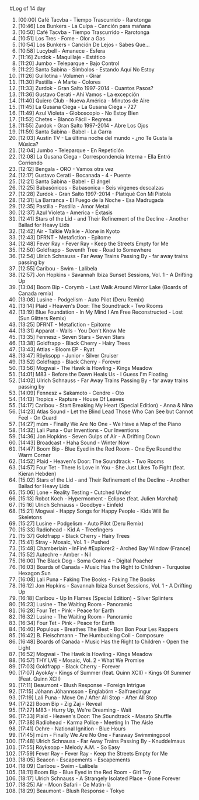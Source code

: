 #Log of 14 day

1. [00:00] Café Tacvba - Tiempo Trascurrido - Rarotonga
1. [10:46] Los Bunkers - La Culpa - Canción para mañana
1. [10:50] Café Tacvba - Tiempo Trascurrido - Rarotonga
1. [10:51] Los Tres - Fome - Olor a Gas
1. [10:54] Los Bunkers - Canción De Lejos - Sabes Que...
1. [10:58] Lucybell - Amanece - Esfera
1. [11:16] Zurdok - Maquillaje - Estático
1. [11:20] Jumbo - Teleparque - Bajo Control
1. [11:22] Santa Sabina - Símbolos - Estando Aquí No Estoy
1. [11:26] Guillotina - Volumen - Girar
1. [11:30] Pastilla - A Marte - Colores
1. [11:33] Zurdok - Gran Salto 1997-2014 - Cuantos Pasos?
1. [11:36] Gustavo Cerati - Ahí Vamos - La excepción
1. [11:40] Quiero Club - Nueva América - Minutos de Aire
1. [11:45] La Gusana Ciega - La Gusana Ciega - 727
1. [11:49] Azul Violeta - Globoscopio - No Estoy Bien
1. [11:52] Chetes - Blanco Fácil - Regresa
1. [11:55] Zurdok - Gran Salto 1997-2014 - Abre Los Ojos
1. [11:59] Santa Sabina - Babel - La Garra
1. [12:03] Austin TV - La última noche del mundo - ¿no Te Gusta la Música?
1. [12:04] Jumbo - Teleparque - En Repetición
1. [12:08] La Gusana Ciega - Correspondencia Interna - Ella Entró Corriendo
1. [12:12] Bengala - ORO - Vamos otra vez
1. [12:17] Gustavo Cerati - Bocanada - 4 - Puente
1. [12:21] Santa Sabina - Babel - El ángel
1. [12:25] Babasónicos - Babasonica - Seis vírgenes descalzas
1. [12:28] Zurdok - Gran Salto 1997-2014 - Platiqué Con Mi Pistola
1. [12:31] La Barranca - El Fuego de la Noche - Esa Madrugada
1. [12:35] Pastilla - Pastilla - Amor Metal
1. [12:37] Azul Violeta - America - Éxtasis
1. [12:41] Stars of the Lid - and Their Refinement of the Decline - Another Ballad for Heavy Lids
1. [12:42] Air - Talkie Walkie - Alone in Kyoto
1. [12:43] DFRNT - Metafiction - Epitome
1. [12:48] Fever Ray - Fever Ray - Keep the Streets Empty for Me
1. [12:50] Goldfrapp - Seventh Tree - Road to Somewhere
1. [12:54] Ulrich Schnauss - Far Away Trains Passing By - far away trains passing by
1. [12:55] Caribou - Swim - Lalibela
1. [12:57] Jon Hopkins - Savannah Ibiza Sunset Sessions, Vol. 1 - A Drifting Up
1. [13:04] Boom Bip - Corymb - Last Walk Around Mirror Lake (Boards of Canada remix)
1. [13:08] Lusine - Podgelism - Auto Pilot (Deru Remix)
1. [13:14] Plaid - Heaven's Door: The Soundtrack - Two Rooms
1. [13:19] Blue Foundation - In My Mind I Am Free Reconstructed - Lost (Sun Glitters Remix)
1. [13:25] DFRNT - Metafiction - Epitome
1. [13:31] Apparat - Walls - You Don't Know Me
1. [13:35] Fennesz - Seven Stars - Seven Stars
1. [13:38] Goldfrapp - Black Cherry - Hairy Trees
1. [13:43] Attlas - Bloom EP - Ryat
1. [13:47] Röyksopp - Junior - Silver Cruiser
1. [13:52] Goldfrapp - Black Cherry - Forever
1. [13:56] Mogwai - The Hawk is Howling - Kings Meadow
1. [14:01] M83 - Before the Dawn Heals Us - I Guess I'm Floating
1. [14:02] Ulrich Schnauss - Far Away Trains Passing By - far away trains passing by
1. [14:09] Fennesz + Sakamoto - Cendre - Oto
1. [14:13] Tropics - Rapture - House Of Leaves
1. [14:17] Caribou - Start Breaking My Heart (Special Edition) - Anna & Nina
1. [14:23] Atlas Sound - Let the Blind Lead Those Who Can See but Cannot Feel - On Guard
1. [14:27] múm - Finally We Are No One - We Have a Map of the Piano
1. [14:32] Lali Puna - Our Inventions - Our Inventions
1. [14:36] Jon Hopkins - Seven Gulps of Air - A Drifting Down
1. [14:43] Broadcast - Haha Sound - Winter Now
1. [14:47] Boom Bip - Blue Eyed in the Red Room - One Eye Round the Warm Corner
1. [14:52] Plaid - Heaven's Door: The Soundtrack - Two Rooms
1. [14:57] Four Tet - There Is Love in You - She Just Likes To Fight (feat. Kieran Hebden)
1. [15:02] Stars of the Lid - and Their Refinement of the Decline - Another Ballad for Heavy Lids
1. [15:06] Lone - Reality Testing - Cutched Under
1. [15:13] Robot Koch - Hypermoment - Eclipse (feat. Julien Marchal)
1. [15:16] Ulrich Schnauss - Goodbye - Einfeld
1. [15:21] Mogwai - Happy Songs for Happy People - Kids Will Be Skeletons
1. [15:27] Lusine - Podgelism - Auto Pilot (Deru Remix)
1. [15:33] Radiohead - Kid A - Treefingers
1. [15:37] Goldfrapp - Black Cherry - Hairy Trees
1. [15:41] Stray - Mosaic, Vol. 1 - Pushed
1. [15:48] Chamberlain - InFiné #Explorer2 - Arched Bay Window (France)
1. [15:52] Autechre - Amber - Nil
1. [16:00] The Black Dog - Soma Coma 4 - Digital Poacher
1. [16:03] Boards of Canada - Music Has the Right to Children - Turquoise Hexagon Sun
1. [16:08] Lali Puna - Faking The Books - Faking The Books
1. [16:12] Jon Hopkins - Savannah Ibiza Sunset Sessions, Vol. 1 - A Drifting Up
1. [16:18] Caribou - Up In Flames (Special Edition) - Silver Splinters
1. [16:23] Lusine - The Waiting Room - Panoramic
1. [16:28] Four Tet - Pink - Peace for Earth
1. [16:32] Lusine - The Waiting Room - Panoramic
1. [16:34] Four Tet - Pink - Peace for Earth
1. [16:40] Populous - Breathes The Best - Bon Bon Pour Les Rappers
1. [16:42] B. Fleischmann - The Humbucking Coil - Composure
1. [16:48] Boards of Canada - Music Has the Right to Children - Open the Light
1. [16:52] Mogwai - The Hawk is Howling - Kings Meadow
1. [16:57] THY LVE - Mosaic, Vol. 2 - What We Promise
1. [17:03] Goldfrapp - Black Cherry - Forever
1. [17:07] AyokAy - Kings of Summer (feat. Quinn XCII) - Kings Of Summer (Feat. Quinn XCII)
1. [17:11] Beaumont - Blush Response - Foreign Intrigue
1. [17:15] Jóhann Jóhannsson - Englabörn - Salfraedingur
1. [17:19] Lali Puna - Move On / After All Stop - After All Stop
1. [17:22] Boom Bip - Zig Zaj - Reveal
1. [17:27] M83 - Hurry Up, We're Dreaming - Wait
1. [17:33] Plaid - Heaven's Door: The Soundtrack - Masato Shuffle
1. [17:38] Radiohead - Karma Police - Meeting In The Aisle
1. [17:41] Ochre - National Ignition - Blue Hours
1. [17:45] múm - Finally We Are No One - Faraway Swimmingpool
1. [17:48] Ulrich Schnauss - Far Away Trains Passing By - Knuddelmaus
1. [17:55] Röyksopp - Melody A.M. - So Easy
1. [17:59] Fever Ray - Fever Ray - Keep the Streets Empty for Me
1. [18:05] Beacon - Escapements - Escapements
1. [18:09] Caribou - Swim - Lalibela
1. [18:11] Boom Bip - Blue Eyed in the Red Room - Girl Toy
1. [18:17] Ulrich Schnauss - A Strangely Isolated Place - Gone Forever
1. [18:25] Air - Moon Safari - Ce Matin-là
1. [18:29] Beaumont - Blush Response - Tokyo
